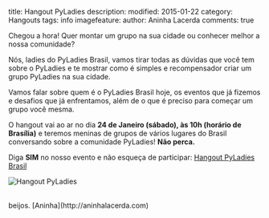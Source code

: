 title: Hangout PyLadies
description:
modified: 2015-01-22
category: Hangouts
tags: info
imagefeature:
author: Aninha Lacerda
comments: true

Chegou a hora!
Quer montar um grupo na sua cidade ou conhecer melhor a nossa comunidade?

Nós, ladies do PyLadies Brasil, vamos tirar todas as dúvidas que você tem sobre o PyLadies e te mostrar como é simples e recompensador criar um grupo PyLadies na sua cidade.

Vamos falar sobre quem é o PyLadies Brasil hoje, os eventos que já fizemos e desafios que já enfrentamos, além de o que é preciso para começar um grupo você mesma.

O hangout vai ao ar no dia **24 de Janeiro (sábado), às 10h (horário de Brasília)** e teremos meninas de grupos de vários lugares do Brasil conversando sobre a comunidade PyLadies! **Não perca.**

Diga **SIM** no nosso evento e não esqueça de participar: [Hangout PyLadies Brasil](https://plus.google.com/events/c1tpmmqj24r92ed3er49dhq5juc)

![Hangout PyLadies]({filename}/images/hangouts.png)



<br>
beijos.
[Aninha](http://aninhalacerda.com)
